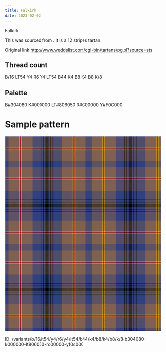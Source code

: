 ```yaml
---
title: Falkirk
date: 2023-02-02
---
```

Falkirk

This was sourced from <no value>.  It is a 12 stripes tartan.

Original link http://www.weddslist.com/cgi-bin/tartans/pg.pl?source=sts

## Thread count
B/16 LT54 Y4 R6 Y4 LT54 B44 K4 B8 K4 B8 K/8

## Palette
B#304080 K#000000 LT#806050 R#C00000 Y#F0C000

# Sample pattern

![Tartan detail](tartan.png "B/16 LT54 Y4 R6 Y4 LT54 B44 K4 B8 K4 B8 K/8 tartan")

ID: /variants/b/16/lt54/y4/r6/y4/lt54/b44/k4/b8/k4/b8/k/8-b304080-k000000-lt806050-rc00000-yf0c000
